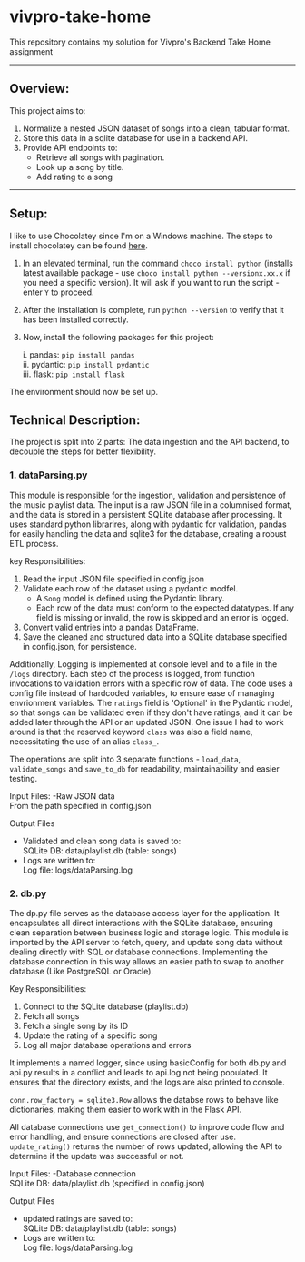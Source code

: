 # vivpro-take-home
This repository contains my solution for Vivpro's Backend Take Home assignment

---

## Overview:
This project aims to:
1. Normalize a nested JSON dataset of songs into a clean, tabular format.
2. Store this data in a sqlite database for use in a backend API.
3. Provide API endpoints to:
   - Retrieve all songs with pagination.
   - Look up a song by title.
   - Add rating to a song

---

## Setup:
I like to use Chocolatey since I'm on a Windows machine. The steps to install chocolatey can be found [here](https://chocolatey.org/install).
1. In an elevated terminal, run the command `choco install python` (installs latest available package - use `choco install python --versionx.xx.x` if you need a specific version). It will ask if you want to run the script - enter `Y` to proceed.
2. After the installation is complete, run `python --version` to verify that it has been installed correctly.
3. Now, install the following packages for this project:
    
    i. pandas: `pip install pandas` <br>
    ii. pydantic: `pip install pydantic` <br>
    iii. flask: `pip install flask`

The environment should now be set up.

## Technical Description:

The project is split into 2 parts: The data ingestion and the API backend, to decouple the steps for better flexibility.

### 1. dataParsing.py

This module is responsible for the ingestion, validation and persistence of the music playlist data. The input is a raw JSON file in a columnised format, and the data is stored in a persistent SQLite database after processing. It uses standard python librarires, along with pydantic for validation, pandas for easily handling the data and sqlite3 for the database, creating a robust ETL process.

key Responsibilities:
1. Read the input JSON file specified in config.json
2. Validate each row of the dataset using a pydantic modfel.
    - A `Song` model is defined using the Pydantic library.
    - Each row of the data must conform to the expected datatypes. If any field is missing or invalid, the row is skipped and an error is logged. 
3. Convert valid entries into a pandas DataFrame.
4. Save the cleaned and structured data into a SQLite database specified in config.json, for persistence.

Additionally, Logging is implemented at console level and to a file in the `/logs` directory. Each step of the process is logged, from function invocations to validation errors with a specific row of data. The code uses a config file instead of hardcoded variables, to ensure ease of managing envrionment variables. The `ratings` field is 'Optional' in the Pydantic model, so that songs can be validated even if they don't have ratings, and it can be added later through the API or an updated JSON. One issue I had to work around is that the reserved keyword `class` was also a field name, necessitating the use of an alias `class_`.

The operations are split into 3 separate functions - `load_data`, `validate_songs` and `save_to_db` for readability, maintainability and easier testing.

Input Files:
-Raw JSON data<br>
    From the path specified in config.json

Output Files
- Validated and clean song data is saved to:<br>
    SQLite DB: data/playlist.db (table: songs)
- Logs are written to:<br>
    Log file: logs/dataParsing.log

### 2. db.py

The dp.py file serves as the database access layer for the application. It encapsulates all direct interactions with the SQLite database, ensuring clean separation between business logic and storage logic. This module is imported by the API server to fetch, query, and update song data without dealing directly with SQL or database connections.
Implementing the database connection in this way allows an easier path to swap to another database (Like PostgreSQL or Oracle).

Key Responsibilities:
1. Connect to the SQLite database (playlist.db)
2. Fetch all songs
3. Fetch a single song by its ID
4. Update the rating of a specific song
5. Log all major database operations and errors

It implements a named logger, since using basicConfig for both db.py and api.py results in a conflict and leads to api.log not being populated. It ensures that the directory exists, and the logs are also printed to console.

`conn.row_factory = sqlite3.Row` allows the databse rows to behave like dictionaries, making them easier to work with in the Flask API.

All database connections use `get_connection()` to improve code flow and error handling, and ensure connections are closed after use.
`update_rating()` returns the number of rows updated, allowing the API to determine if the update was successful or not.

Input Files:
-Database connection<br>
    SQLite DB: data/playlist.db (specified in config.json) 

Output Files
- updated ratings are saved to:<br>
    SQLite DB: data/playlist.db (table: songs)
- Logs are written to:<br>
    Log file: logs/dataParsing.log